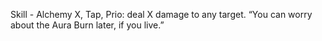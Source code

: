 Skill - Alchemy
X, Tap, Prio: deal X damage to any target.
“You can worry about the Aura Burn later, if you live.”